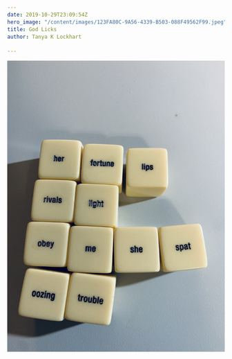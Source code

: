```yaml
---
date: 2019-10-29T23:09:54Z
hero_image: "/content/images/123FA80C-9A56-4339-B503-088F49562F99.jpeg"
title: God Licks
author: Tanya K Lockhart

---
```

![God Licks](/content/images/123FA80C-9A56-4339-B503-088F49562F99.jpeg "God Licks")